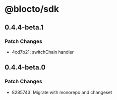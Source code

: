 # @blocto/sdk

## 0.4.4-beta.1

### Patch Changes

- 4cd7b21: switchChain handler

## 0.4.4-beta.0

### Patch Changes

- 8285743: Migrate with monorepo and changeset
